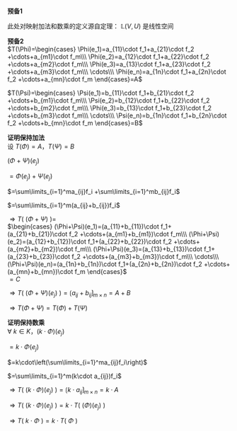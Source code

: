 **预备1**    
    
此处对映射加法和数乘的定义源自定理： $\mathbb{L}(V,U)$ 是线性空间    
    
**预备2**    
 $T(\Phi)=\begin{cases}    
\Phi(e_1)=a_{11}\cdot f_1+a_{21}\cdot f_2    
+\cdots+a_{m1}\cdot f_m\\\     
\Phi(e_2)=a_{12}\cdot f_1+a_{22}\cdot f_2    
+\cdots+a_{m2}\cdot f_m\\\     
\Phi(e_3)=a_{13}\cdot f_1+a_{23}\cdot f_2    
+\cdots+a_{m3}\cdot f_m\\\     
\cdots\\\     
\Phi(e_n)=a_{1n}\cdot f_1+a_{2n}\cdot f_2    
+\cdots+a_{mn}\cdot f_m    
\end{cases}=A$     
    
 $T(\Psi)=\begin{cases}    
\Psi(e_1)=b_{11}\cdot f_1+b_{21}\cdot f_2    
+\cdots+b_{m1}\cdot f_m\\\     
\Psi(e_2)=b_{12}\cdot f_1+b_{22}\cdot f_2    
+\cdots+b_{m2}\cdot f_m\\\     
\Phi(e_3)=b_{13}\cdot f_1+b_{23}\cdot f_2    
+\cdots+b_{m3}\cdot f_m\\\     
\cdots\\\     
\Psi(e_n)=b_{1n}\cdot f_1+b_{2n}\cdot f_2    
+\cdots+b_{mn}\cdot f_m    
\end{cases}=B$     
    
**证明保持加法**    
设  $T(\Phi)=A，T(\Psi)=B$     
    
 $(\Phi+\Psi)(e_j)$     
    
 $=\Phi(e_j)+\Psi(e_j)$     
    
 $=\sum\limits_{i=1}^ma_{ij}f_i    
+\sum\limits_{i=1}^mb_{ij}f_i$     
    
 $=\sum\limits_{i=1}^m(a_{ij}+b_{ij})f_i$     
    
 $\Rightarrow T(\ (\Phi+\Psi)\ )=$     
 $\begin{cases}    
(\Phi+\Psi)(e_1)=(a_{11}+b_{11})\cdot f_1+(a_{21}+b_{21})\cdot f_2    
+\cdots+(a_{m1}+b_{m1})\cdot f_m\\\     
(\Phi+\Psi)(e_2)=(a_{12}+b_{12})\cdot f_1+(a_{22}+b_{22})\cdot f_2    
+\cdots+(a_{m2}+b_{m2})\cdot f_m\\\     
(\Phi+\Psi)(e_3)=(a_{13}+b_{13})\cdot f_1+(a_{23}+b_{23})\cdot f_2    
+\cdots+(a_{m3}+b_{m3})\cdot f_m\\\     
\cdots\\\     
(\Phi+\Psi)(e_n)=(a_{1n}+b_{1n})\cdot f_1+(a_{2n}+b_{2n})\cdot f_2    
+\cdots+(a_{mn}+b_{mn})\cdot f_m    
\end{cases}$     
 $=C$     
    
 $\Rightarrow T(\ (\Phi+\Psi)(e_j)\ )    
=\lgroup a_{ij}+b_{ij}\rgroup_{m\times n}    
=A+B$     
    
 $\Rightarrow T(\Phi+\Psi)=T(\Phi)+T(\Psi)$     
    
**证明保持数乘**    
 $\forall\ k\in K，(k\cdot\Phi)(e_j)$     
    
 $=k\cdot \Phi(e_j)$     
    
 $=k\cdot\left(\sum\limits_{i=1}^ma_{ij}f_i\right)$     
    
 $=\sum\limits_{i=1}^m(k\cdot a_{ij})f_i$     
    
 $\Rightarrow T(\ (k\cdot\Phi)(e_j)\ )    
=\lgroup k\cdot a_{ij}\rgroup_{m\times n}    
=k\cdot A$     
    
 $\Rightarrow T(\ (k\cdot\Phi)(e_j)\ )    
=k\cdot T(\ (\Phi)(e_j)\ )$     
    
 $\Rightarrow T(\ k\cdot\Phi\ )    
=k\cdot T(\ \Phi\ )$     
    
    
    

